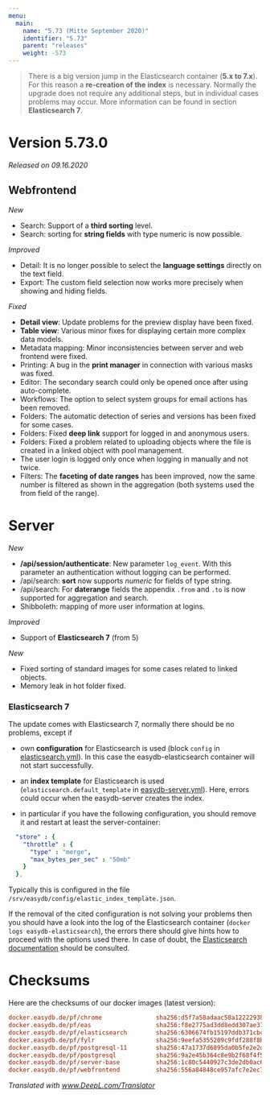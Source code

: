 ```yaml
---
menu:
  main:
    name: "5.73 (Mitte September 2020)"
    identifier: "5.73"
    parent: "releases"
    weight: -573
---
```


> There is a big version jump in the Elasticsearch container (**5.x to 7.x**). For this reason a **re-creation of the index** is necessary. Normally the upgrade does not require any additional steps, but in individual cases problems may occur. More information can be found in section **Elasticsearch 7**.

# Version 5.73.0

*Released on 09.16.2020*

## Webfrontend

*New*

- Search: Support of a **third sorting** level.
- Search: sorting for **string fields** with type numeric is now possible.

*Improved*

- Detail: It is no longer possible to select the **language settings** directly on the text field.
- Export: The custom field selection now works more precisely when showing and hiding fields.

*Fixed*

- **Detail view**: Update problems for the preview display have been fixed.
- **Table view**: Various minor fixes for displaying certain more complex data models.
- Metadata mapping: Minor inconsistencies between server and web frontend were fixed.
- Printing: A bug in the **print manager** in connection with various masks was fixed.
- Editor: The secondary search could only be opened once after using auto-complete.
- Workflows: The option to select system groups for email actions has been removed. 
- Folders: The automatic detection of series and versions has been fixed for some cases.
- Folders: Fixed **deep link** support for logged in and anonymous users. 
- Folders: Fixed a problem related to uploading objects where the file is created in a linked object with pool management.
- The user login is logged only once when logging in manually and not twice.
- Filters: The **faceting of date ranges** has been improved, now the same number is filtered as shown in the aggregation (both systems used the from field of the range).

# Server

*New*

- **/api/session/authenticate**: New parameter `log_event`. With this parameter an authentication without logging can be performed.
- /api/search: **sort** now supports *numeric* for fields of type string.
- /api/search: For **daterange** fields the appendix `.from` and `.to` is now supported for aggregation and search.
- Shibboleth: mapping of more user information at logins.

*Improved*

- Support of **Elasticsearch 7** (from 5)

*New*

- Fixed sorting of standard images for some cases related to linked objects.
- Memory leak in hot folder fixed.

### Elasticsearch 7

The update comes with Elasticsearch 7, normally there should be no problems, except if

- own **configuration** for Elasticsearch is used (block `config` in [elasticsearch.yml](/en/sysadmin/configuration/elastic/elasticsearch.yml/)). In this case the easydb-elasticsearch container will not start successfully.
- an **index template** for Elasticsearch is used (`elasticsearch.default_template` in [easydb-server.yml](/en/sysadmin/configuration/easydb-server.yml/available-variables/)). Here, errors could occur when the easydb-server creates the index.

- in particular if you have the following configuration, you should remove it and restart at least the server-container:

````yaml
  "store" : {
    "throttle" : {
      "type" : "merge",
      "max_bytes_per_sec" : "50mb"
    }
  },
````

Typically this is configured in the file `/srv/easydb/config/elastic_index_template.json`.

If the removal of the cited configuration is not solving your problems then you should have a look into the log of the Elasticsearch container (`docker logs easydb-elasticsearch`), the errors there should give hints how to proceed with the options used there. In case of doubt, the [Elasticsearch documentation](https://www.elastic.co/guide/en/elasticsearch/reference/7.x/settings.html) should be consulted.

# Checksums

Here are the checksums of our docker images (latest version):

```ini
docker.easydb.de/pf/chrome               sha256:d5f7a58adaac58a12222938ef95187f0bbdac4700131b1c3bfae21cf3ee6421e
docker.easydb.de/pf/eas                  sha256:f8e2775ad3dd8edd307ae3727813f464a9fd7d448a1c3136c09de7d6fb388284
docker.easydb.de/pf/elasticsearch        sha256:6306674fb15197ddb371cbc63827891cf4be36b33338b92026b6f3b79f9ddc03
docker.easydb.de/pf/fylr                 sha256:9eefa5355209c9fdf288f8be42887a3096a24f8ce9ff03f14a8edc9bd355ccfa
docker.easydb.de/pf/postgresql-11        sha256:47a1737d6895da0b5fe2e2d41318283a6597489e1b0fa58e299bdef533958e28
docker.easydb.de/pf/postgresql           sha256:9a2e45b364c8e9b2f68f4f5a3d945c7ac1eef00fbe1b046f108dc6cebd2ac5f8
docker.easydb.de/pf/server-base          sha256:1c80c5440927c3de2db0ac69e4ff2296591760ba61e8623c1fd52df19ddf45b6
docker.easydb.de/pf/webfrontend          sha256:556a84848ce957afc7e2ec7b5c26938f76f8ab7ad8e9f9823d82441871e5e70b
```

*Translated with www.DeepL.com/Translator*

